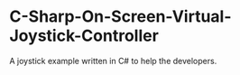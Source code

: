 # C-Sharp-On-Screen-Virtual-Joystick-Controller 
 A joystick example written in C# to help the developers. 
